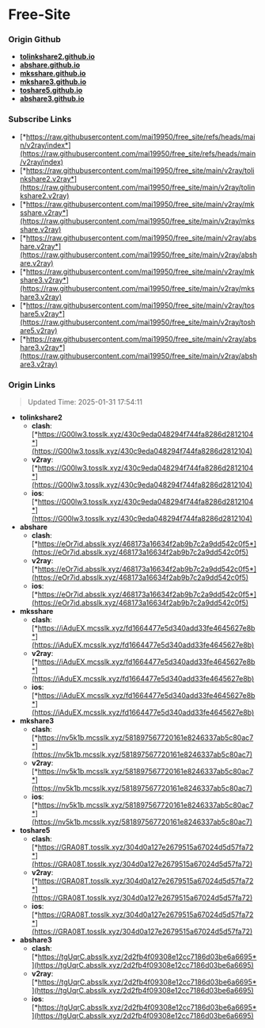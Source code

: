# Free-Site

### Origin Github

- [**tolinkshare2.github.io**](https://github.com/tolinkshare2/tolinkshare2.github.io)
- [**abshare.github.io**](https://github.com/abshare/abshare.github.io)
- [**mksshare.github.io**](https://github.com/mksshare/mksshare.github.io)
- [**mkshare3.github.io**](https://github.com/mkshare3/mkshare3.github.io)
- [**toshare5.github.io**](https://github.com/toshare5/toshare5.github.io)
- [**abshare3.github.io**](https://github.com/abshare3/abshare3.github.io)

### Subscribe Links

- [*https://raw.githubusercontent.com/mai19950/free_site/refs/heads/main/v2ray/index*](https://raw.githubusercontent.com/mai19950/free_site/refs/heads/main/v2ray/index)
- [*https://raw.githubusercontent.com/mai19950/free_site/main/v2ray/tolinkshare2.v2ray*](https://raw.githubusercontent.com/mai19950/free_site/main/v2ray/tolinkshare2.v2ray)
- [*https://raw.githubusercontent.com/mai19950/free_site/main/v2ray/mksshare.v2ray*](https://raw.githubusercontent.com/mai19950/free_site/main/v2ray/mksshare.v2ray)
- [*https://raw.githubusercontent.com/mai19950/free_site/main/v2ray/abshare.v2ray*](https://raw.githubusercontent.com/mai19950/free_site/main/v2ray/abshare.v2ray)
- [*https://raw.githubusercontent.com/mai19950/free_site/main/v2ray/mkshare3.v2ray*](https://raw.githubusercontent.com/mai19950/free_site/main/v2ray/mkshare3.v2ray)
- [*https://raw.githubusercontent.com/mai19950/free_site/main/v2ray/toshare5.v2ray*](https://raw.githubusercontent.com/mai19950/free_site/main/v2ray/toshare5.v2ray)
- [*https://raw.githubusercontent.com/mai19950/free_site/main/v2ray/abshare3.v2ray*](https://raw.githubusercontent.com/mai19950/free_site/main/v2ray/abshare3.v2ray)

### Origin Links

> Updated Time: 2025-01-31 17:54:11

- **tolinkshare2**
  - **clash**: [*https://G00lw3.tosslk.xyz/430c9eda048294f744fa8286d2812104*](https://G00lw3.tosslk.xyz/430c9eda048294f744fa8286d2812104)
  - **v2ray**: [*https://G00lw3.tosslk.xyz/430c9eda048294f744fa8286d2812104*](https://G00lw3.tosslk.xyz/430c9eda048294f744fa8286d2812104)
  - **ios**: [*https://G00lw3.tosslk.xyz/430c9eda048294f744fa8286d2812104*](https://G00lw3.tosslk.xyz/430c9eda048294f744fa8286d2812104)
- **abshare**
  - **clash**: [*https://eOr7id.absslk.xyz/468173a16634f2ab9b7c2a9dd542c0f5*](https://eOr7id.absslk.xyz/468173a16634f2ab9b7c2a9dd542c0f5)
  - **v2ray**: [*https://eOr7id.absslk.xyz/468173a16634f2ab9b7c2a9dd542c0f5*](https://eOr7id.absslk.xyz/468173a16634f2ab9b7c2a9dd542c0f5)
  - **ios**: [*https://eOr7id.absslk.xyz/468173a16634f2ab9b7c2a9dd542c0f5*](https://eOr7id.absslk.xyz/468173a16634f2ab9b7c2a9dd542c0f5)
- **mksshare**
  - **clash**: [*https://iAduEX.mcsslk.xyz/fd1664477e5d340add33fe4645627e8b*](https://iAduEX.mcsslk.xyz/fd1664477e5d340add33fe4645627e8b)
  - **v2ray**: [*https://iAduEX.mcsslk.xyz/fd1664477e5d340add33fe4645627e8b*](https://iAduEX.mcsslk.xyz/fd1664477e5d340add33fe4645627e8b)
  - **ios**: [*https://iAduEX.mcsslk.xyz/fd1664477e5d340add33fe4645627e8b*](https://iAduEX.mcsslk.xyz/fd1664477e5d340add33fe4645627e8b)
- **mkshare3**
  - **clash**: [*https://nv5k1b.mcsslk.xyz/581897567720161e8246337ab5c80ac7*](https://nv5k1b.mcsslk.xyz/581897567720161e8246337ab5c80ac7)
  - **v2ray**: [*https://nv5k1b.mcsslk.xyz/581897567720161e8246337ab5c80ac7*](https://nv5k1b.mcsslk.xyz/581897567720161e8246337ab5c80ac7)
  - **ios**: [*https://nv5k1b.mcsslk.xyz/581897567720161e8246337ab5c80ac7*](https://nv5k1b.mcsslk.xyz/581897567720161e8246337ab5c80ac7)
- **toshare5**
  - **clash**: [*https://GRA08T.tosslk.xyz/304d0a127e2679515a67024d5d57fa72*](https://GRA08T.tosslk.xyz/304d0a127e2679515a67024d5d57fa72)
  - **v2ray**: [*https://GRA08T.tosslk.xyz/304d0a127e2679515a67024d5d57fa72*](https://GRA08T.tosslk.xyz/304d0a127e2679515a67024d5d57fa72)
  - **ios**: [*https://GRA08T.tosslk.xyz/304d0a127e2679515a67024d5d57fa72*](https://GRA08T.tosslk.xyz/304d0a127e2679515a67024d5d57fa72)
- **abshare3**
  - **clash**: [*https://tgUqrC.absslk.xyz/2d2fb4f09308e12cc7186d03be6a6695*](https://tgUqrC.absslk.xyz/2d2fb4f09308e12cc7186d03be6a6695)
  - **v2ray**: [*https://tgUqrC.absslk.xyz/2d2fb4f09308e12cc7186d03be6a6695*](https://tgUqrC.absslk.xyz/2d2fb4f09308e12cc7186d03be6a6695)
  - **ios**: [*https://tgUqrC.absslk.xyz/2d2fb4f09308e12cc7186d03be6a6695*](https://tgUqrC.absslk.xyz/2d2fb4f09308e12cc7186d03be6a6695)
